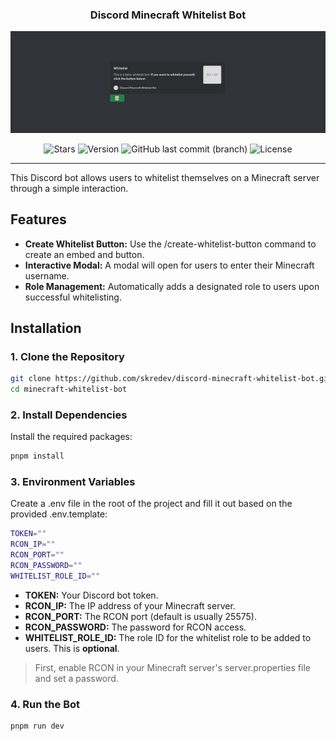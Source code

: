 <h3 align="center">
Discord Minecraft Whitelist Bot
</h1>

![hero](https://github.com/skredev/discord-minecraft-whitelist-bot/blob/main/public/preview.jpg)

<div align="center">

![Stars](https://img.shields.io/github/stars/skredev/discord-minecraft-whitelist-bot?logo=github&style=flat)
![Version](https://img.shields.io/github/package-json/v/skredev/discord-minecraft-whitelist-bot?logo=git&logoColor=white&style=flat)
![GitHub last commit (branch)](https://img.shields.io/github/last-commit/skredev/discord-minecraft-whitelist-bot/main?logo=git&logoColor=white&style=flat)
![License](https://img.shields.io/github/license/skredev/discord-minecraft-whitelist-bot?logoColor=white&style=flat)

</div>

---

This Discord bot allows users to whitelist themselves on a Minecraft server through a simple interaction.

## Features

- **Create Whitelist Button:** Use the /create-whitelist-button command to create an embed and button.
- **Interactive Modal:** A modal will open for users to enter their Minecraft username.
- **Role Management:** Automatically adds a designated role to users upon successful whitelisting.

## Installation

### 1. Clone the Repository 

```bash
git clone https://github.com/skredev/discord-minecraft-whitelist-bot.git
cd minecraft-whitelist-bot
```
    
### 2. Install Dependencies

Install the required packages:

```bash
pnpm install
```

### 3. Environment Variables

Create a .env file in the root of the project and fill it out based on the provided .env.template:

```bash
TOKEN=""
RCON_IP=""
RCON_PORT=""
RCON_PASSWORD=""
WHITELIST_ROLE_ID=""
```

- **TOKEN:** Your Discord bot token.
- **RCON_IP:** The IP address of your Minecraft server.
- **RCON_PORT:** The RCON port (default is usually 25575).
- **RCON_PASSWORD:** The password for RCON access.
- **WHITELIST_ROLE_ID:** The role ID for the whitelist role to be added to users. This is **optional**.
  
> First, enable RCON in your Minecraft server's server.properties file and set a password.

### 4. Run the Bot
   
```bash
pnpm run dev
```
